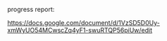 progress report:

https://docs.google.com/document/d/1VzSD5D0Uy-xmWyUO54MCwscZq4yF1-swuRTQP56piUw/edit

